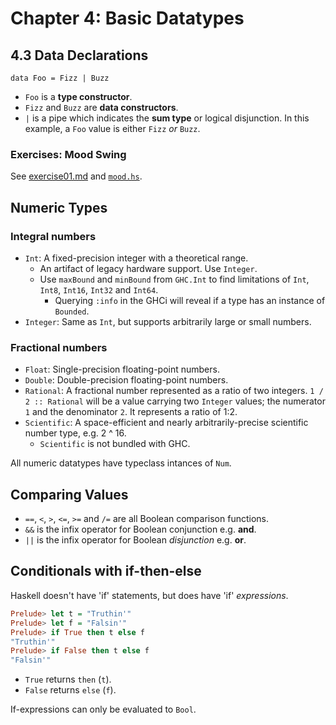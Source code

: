 # Chapter 4: Basic Datatypes

## 4.3 Data Declarations

`data Foo = Fizz | Buzz`
* `Foo` is a **type constructor**.
* `Fizz` and `Buzz` are **data constructors**.
* `|` is a pipe which indicates the **sum type** or logical disjunction. In this example, a `Foo` value is either `Fizz` *or* `Buzz`.

### Exercises: Mood Swing
See [exercise01.md](https://github.com/rootbeersoup/haskellbook/blob/master/Chapter04/exercise01.md) and [`mood.hs`](https://github.com/rootbeersoup/haskellbook/blob/master/Chapter04/mood.hs).

## Numeric Types

### Integral numbers
* `Int`: A fixed-precision integer with a theoretical range.
  * An artifact of legacy hardware support. Use `Integer`.
  * Use `maxBound` and `minBound` from `GHC.Int` to find limitations of `Int`, `Int8`, `Int16`, `Int32` and `Int64`.
    * Querying `:info` in the GHCi will reveal if a type has an instance of `Bounded`.
* `Integer`: Same as `Int`, but supports arbitrarily large or small numbers.

### Fractional numbers
* `Float`: Single-precision floating-point numbers.
* `Double`: Double-precision floating-point numbers.
* `Rational`: A fractional number represented as a ratio of two integers. `1 / 2 :: Rational` will be a value carrying two `Integer` values; the numerator `1` and the denominator `2`. It  represents a ratio of 1:2.
* `Scientific`: A space-efficient and nearly arbitrarily-precise scientific number type, e.g. 2 ^ 16.
  * `Scientific` is not bundled with GHC.

All numeric datatypes have typeclass intances of `Num`.

## Comparing Values

* `==`, `<`, `>`, `<=`, `>=` and `/=` are all Boolean comparison functions.
* `&&` is the infix operator for Boolean conjunction e.g. **and**.
* `||` is the infix operator for Boolean *disjunction* e.g. **or**.

## Conditionals with if-then-else
Haskell doesn't have 'if' statements, but does have 'if' *expressions*.
```haskell
Prelude> let t = "Truthin'"
Prelude> let f = "Falsin'"
Prelude> if True then t else f
"Truthin'"
Prelude> if False then t else f
"Falsin'"
```
* `True` returns `then` (`t`).
* `False` returns `else` (`f`).

If-expressions can only be evaluated to `Bool`.
